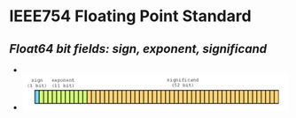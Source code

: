 # IEEE754 Floating Point Standard
## _Float64 bit fields: sign, exponent, significand_
-
- ![IEEE754 Floating Point Standard](https://github.com/JeffreySarnoff/BitsFields.jl/blob/master/docs/assets/IEEE754/Float64_bitfields.png)
